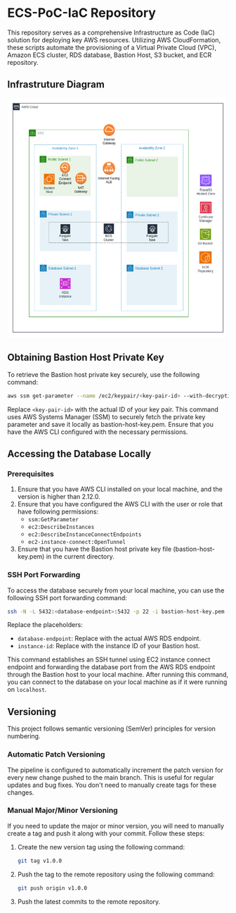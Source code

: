 # ECS-PoC-IaC Repository

This repository serves as a comprehensive Infrastructure as Code (IaC) solution for deploying key AWS resources. Utilizing AWS CloudFormation, these scripts automate the provisioning of a Virtual Private Cloud (VPC), Amazon ECS cluster, RDS database, Bastion Host, S3 bucket, and ECR repository.

## Infrastruture Diagram

![Infrastructure Diagram](https://github.com/krishanshamod/ecs-poc-iac/blob/main/assets/infrastructure_diagram.png?raw=true)

## Obtaining Bastion Host Private Key

To retrieve the Bastion host private key securely, use the following command:

```bash
aws ssm get-parameter --name /ec2/keypair/<key-pair-id> --with-decryption --query Parameter.Value --output text > bastion-host-key.pem
```

Replace `<key-pair-id>` with the actual ID of your key pair. This command uses AWS Systems Manager (SSM) to securely fetch the private key parameter and save it locally as bastion-host-key.pem. Ensure that you have the AWS CLI configured with the necessary permissions.

## Accessing the Database Locally

### Prerequisites

1. Ensure that you have AWS CLI installed on your local machine, and the version is higher than 2.12.0.
2. Ensure that you have configured the AWS CLI with the user or role that have following permissions:
   - `ssm:GetParameter`
   - `ec2:DescribeInstances`
   - `ec2:DescribeInstanceConnectEndpoints`
   - `ec2-instance-connect:OpenTunnel`
3. Ensure that you have the Bastion host private key file (bastion-host-key.pem) in the current directory.

### SSH Port Forwarding

To access the database securely from your local machine, you can use the following SSH port forwarding command:

```bash
ssh -N -L 5432:<database-endpoint>:5432 -p 22 -i bastion-host-key.pem -o ProxyCommand='aws ec2-instance-connect open-tunnel --instance-id %h' ec2-user@<instance-id>
```

Replace the placeholders:

- `database-endpoint`: Replace with the actual AWS RDS endpoint.
- `instance-id`: Replace with the instance ID of your Bastion host.

This command establishes an SSH tunnel using EC2 instance connect endpoint and forwarding the database port from the AWS RDS endpoint through the Bastion host to your local machine. After running this command, you can connect to the database on your local machine as if it were running on `localhost`.

## Versioning

This project follows semantic versioning (SemVer) principles for version numbering.

### Automatic Patch Versioning

The pipeline is configured to automatically increment the patch version for every new change pushed to the main branch. This is useful for regular updates and bug fixes. You don't need to manually create tags for these changes.

### Manual Major/Minor Versioning

If you need to update the major or minor version, you will need to manually create a tag and push it along with your commit. Follow these steps:

1. Create the new version tag using the following command:

   ```bash
   git tag v1.0.0
   ```

2. Push the tag to the remote repository using the following command:

   ```bash
   git push origin v1.0.0
   ```

3. Push the latest commits to the remote repository.